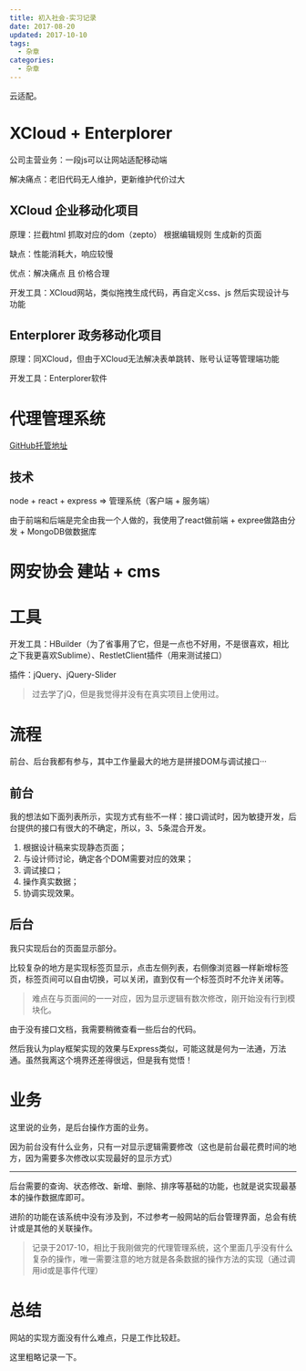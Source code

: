 ```yaml
---
title: 初入社会-实习记录
date: 2017-08-20
updated: 2017-10-10
tags: 
  - 杂章
categories: 
  - 杂章
---
```


云适配。

<!--more-->

# XCloud + Enterplorer

公司主营业务：一段js可以让网站适配移动端

解决痛点：老旧代码无人维护，更新维护代价过大

## XCloud 企业移动化项目

原理：拦截html 抓取对应的dom（zepto） 根据编辑规则 生成新的页面

缺点：性能消耗大，响应较慢

优点：解决痛点 且 价格合理

开发工具：XCloud网站，类似拖拽生成代码，再自定义css、js 然后实现设计与功能

## Enterplorer 政务移动化项目

原理：同XCloud，但由于XCloud无法解决表单跳转、账号认证等管理端功能

开发工具：Enterplorer软件

# 代理管理系统

[GitHub托管地址](https://github.com/ljw-bigtail/Agent-CMS)

## 技术

node + react + express => 管理系统（客户端 + 服务端）

由于前端和后端是完全由我一个人做的，我使用了react做前端 + expree做路由分发 + MongoDB做数据库


# 网安协会 建站 + cms

# 工具

开发工具：HBuilder（为了省事用了它，但是一点也不好用，不是很喜欢，相比之下我更喜欢Sublime）、RestletClient插件（用来测试接口）

插件：jQuery、jQuery-Slider

> 过去学了jQ，但是我觉得并没有在真实项目上使用过。

# 流程

前台、后台我都有参与，其中工作量最大的地方是拼接DOM与调试接口···

## 前台

我的想法如下面列表所示，实现方式有些不一样：接口调试时，因为敏捷开发，后台提供的接口有很大的不确定，所以，3、5条混合开发。

1. 根据设计稿来实现静态页面；
2. 与设计师讨论，确定各个DOM需要对应的效果；
3. 调试接口；
4. 操作真实数据；
5. 协调实现效果。

## 后台

我只实现后台的页面显示部分。

比较复杂的地方是实现标签页显示，点击左侧列表，右侧像浏览器一样新增标签页，标签页间可以自由切换，可以关闭，直到仅有一个标签页时不允许关闭等。

> 难点在与页面间的一一对应，因为显示逻辑有数次修改，刚开始没有行到模块化。

由于没有接口文档，我需要稍微查看一些后台的代码。

然后我认为play框架实现的效果与Express类似，可能这就是何为一法通，万法通。虽然我离这个境界还差得很远，但是我有觉悟！

# 业务

这里说的业务，是后台操作方面的业务。

因为前台没有什么业务，只有一对显示逻辑需要修改（这也是前台最花费时间的地方，因为需要多次修改以实现最好的显示方式）

---

后台需要的查询、状态修改、新增、删除、排序等基础的功能，也就是说实现最基本的操作数据库即可。

进阶的功能在该系统中没有涉及到，不过参考一般网站的后台管理界面，总会有统计或是其他的关联操作。

> 记录于2017-10，相比于我刚做完的代理管理系统，这个里面几乎没有什么复杂的操作，唯一需要注意的地方就是各条数据的操作方法的实现（通过调用id或是事件代理）

# 总结

网站的实现方面没有什么难点，只是工作比较赶。

这里粗略记录一下。